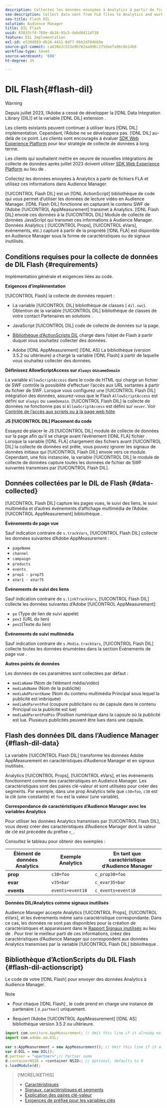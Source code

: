 ```yaml
---
description: Collectez les données envoyées à Analytics à partir de fichiers FLA et utilisez ces informations dans Audience Manager.
seo-description: Collect data sent from FLA files to Analytics and work with that information in Audience Manager.
seo-title: Flash DIL
solution: Audience Manager
title: DIL Flash
uuid: 65833cfd-768e-4b16-95c5-debd8411df38
feature: DIL Implementation
exl-id: e530d893-db26-4411-8df7-9bb2df84b68e
source-git-commit: cad38e2c523e9b762aa996c275daefa96c8e14b0
workflow-type: tm+mt
source-wordcount: '698'
ht-degree: 3%

---
```


# DIL Flash{#flash-dil}

>[!WARNING]
>
>Depuis juillet 2023, l’Adobe a cessé de développer la [!DNL Data Integration Library (DIL)] et la variable [!DNL DIL] extension .
>
>Les clients existants peuvent continuer à utiliser leurs [!DNL DIL] implémentation. Cependant, l’Adobe ne se développera pas. [!DNL DIL] au-delà de ce point. Les clients sont encouragés à évaluer [SDK Web Experience Platform](https://experienceleague.adobe.com/docs/experience-platform/edge/home.html?lang=en) pour leur stratégie de collecte de données à long terme.
>
>Les clients qui souhaitent mettre en oeuvre de nouvelles intégrations de collecte de données après juillet 2023 doivent utiliser [SDK Web Experience Platform](https://experienceleague.adobe.com/docs/experience-platform/edge/home.html?lang=en) au lieu de .

Collectez les données envoyées à Analytics à partir de fichiers FLA et utilisez ces informations dans Audience Manager.

<!-- 

c_flash_dil_toc.xml

 -->

[!UICONTROL Flash DIL] est un [!DNL ActionScript] bibliothèque de code qui vous permet d’utiliser les données de lecture vidéo en Audience Manager. [!DNL Flash DIL] fonctionne en capturant le contenu SWF de l’Adobe [!UICONTROL AppMeasurement] transmet à Analytics. [!DNL Flash DIL] envoie ces données à la [!UICONTROL DIL] Module de collecte de données JavaScript qui transmet ces informations à Audience Manager. Données Analytics ( [!UICONTROL Props], [!UICONTROL eVars], événements, etc.) capturé à partir de la propriété [!DNL FLA] est disponible en Audience Manager sous la forme de caractéristiques ou de signaux inutilisés.

## Conditions requises pour la collecte de données de DIL Flash {#requirements}

Implémentation générale et exigences liées au code.

<!-- 

c_flash_dil_intro.xml

 -->

**Exigences d’implémentation**

[!UICONTROL Flash] la collecte de données requiert :

* La variable [!UICONTROL DIL] bibliothèque de classes ( `dil.swc`). Obtention de la variable [!UICONTROL DIL] bibliothèque de classes de votre contact Partenaires en solutions .

* JavaScript [!UICONTROL DIL] code de collecte de données sur la page.
* [Bibliothèque d’ActionScripts DIL](../dil/dil-flash.md#flash-dil-actionscript) chargé dans l’objet de Flash à partir duquel vous souhaitez collecter des données.
* Adobe [!DNL AppMeasurement] [!DNL AS] La bibliothèque (version 3.5.2 ou ultérieure) a chargé la variable [!DNL Flash] à partir de laquelle vous souhaitez collecter des données.

**Définissez AllowScriptAccess sur `Always` ou`sameDomain`**

La variable `AllowScriptAccess` dans le code de HTML qui charge un fichier de SWF contrôle la possibilité d’effectuer l’accès aux URL sortantes à partir du fichier de SWF. Lorsque vous configurez une [!UICONTROL Flash DIL] intégration des données, assurez-vous que le Flash `AllowScriptAccess` est défini sur `always` ou `sameDomain`. [!UICONTROL Flash DIL] la collecte de données ne fonctionne pas si `AllowScriptAccess` est défini sur `never`. Voir [Contrôle de l’accès aux scripts ou à la page web hôte](https://helpx.adobe.com/flash/kb/control-access-scripts-host-web.html).

**JS [!UICONTROL DIL] Placement du code**

Essayez de placer le JS [!UICONTROL DIL] module de collecte de données sur la page afin qu’il se charge avant l’événement [!DNL FLA] fichier . Lorsque la variable [!DNL FLA] chargement des fichiers avant [!UICONTROL DIL] la collecte de données est prête, vous pouvez ignorer les signaux de données initiaux qui [!UICONTROL Flash DIL] envoie vers ce module. Cependant, une fois instanciée, la variable [!UICONTROL DIL] le module de collecte de données capture toutes les données de fichier de SWF suivantes transmises par [!UICONTROL Flash DIL].

## Données collectées par le DIL de Flash {#data-collected}

[!UICONTROL Flash DIL] capture les pages vues, le suivi des liens, le suivi multimédia et d’autres événements d’affichage multimédia de l’Adobe. [!UICONTROL AppMeasurement] bibliothèque .

<!-- 

r_flash_dil_data_collected.xml

 -->

**Événements de page vue**

Sauf indication contraire de `s.trackVars`, [!UICONTROL Flash DIL] collecte les données suivantes d’Adobe AppMeasurement :

* `pageName`
* `channel`
* `campaign`
* `products`
* `events`
* `prop1 - prop75`
* `eVar1 - eVar75`

**Événements de suivi des liens**

Sauf indication contraire de `s.linkTrackVars`, [!UICONTROL Flash DIL] collecte les données suivantes d’Adobe [!UICONTROL AppMeasurement]:

* `pe` (Type de lien de suivi appelé)
* `pev1` (URL du lien)
* `pev2`(Texte du lien)

**Événements de suivi multimédia**

Sauf indication contraire de `s.Media.trackVars`, [!UICONTROL Flash DIL] collecte toutes les données énumérées dans la section Événements de page vue .

**Autres points de données**

Les données de ces paramètres sont collectées par défaut :

* `mediaName` (Nom de l’élément média/vidéo)
* `mediaAdName` (Nom de la publicité)
* `mediaAdParentName` (Nom du contenu multimédia Principal sous lequel la publicité est imbriquée)
* `mediaAdParentPod` (coupure publicitaire ou de capsule dans le contenu Principal où la publicité est lue)
* `mediaAdParentPodPos` (Position numérique dans la capsule où la publicité est lue. Plusieurs publicités peuvent être lues dans une capsule.

## Flash des données DIL dans l’Audience Manager {#flash-dil-data}

La variable [!UICONTROL Flash DIL] transforme les données Adobe AppMeasurement en caractéristiques d’Audience Manager et en signaux inutilisés.

<!-- 

c_flash_dil_in_aam.xml

 -->

Analytics [!UICONTROL Props], [!UICONTROL eVars], et les événements fonctionnent comme des caractéristiques en Audience Manager. Les caractéristiques sont des paires clé-valeur et sont utilisées pour créer des segments. Par exemple, dans une prop Analytics telle que `c30=foo`, `c30` est la clé (une constante) et `foo` est la valeur (une variable).

**Correspondance de caractéristiques d’Audience Manager avec les variables Analytics**

Pour utiliser les données Analytics transmises par [!UICONTROL Flash DIL], vous devez créer des caractéristiques d’Audience Manager dont la valeur de clé est précédée du préfixe `c_`.

Consultez le tableau pour obtenir des exemples :

| Élément de données Analytics | Exemple Analytics | En tant que caractéristique d’Audience Manager |
|---|---|---|
| **prop** | `c30=foo` | `c_prop30=foo` |
| **evar** | `v35=bar` | `c_evar35=bar` |
| **events** | `events=event10` | `c_events=event10` |

**Données DIL/Analytics comme signaux inutilisés**

Audience Manager accepte Analytics [!UICONTROL Props], [!UICONTROL eVars], et les événements même sans caractéristique correspondante. Dans ce cas, les données ne sont pas disponibles pour la création de caractéristiques et apparaissent dans le [Rapport Signaux inutilisés](../reporting/dynamic-reports/unused-signals.md) au lieu de . Pour tirer le meilleur parti de ces informations, créez des caractéristiques d’Audience Manager qui correspondent aux données Analytics transmises par la variable [!UICONTROL Flash DIL] bibliothèque .

## Bibliothèque d’ActionScripts du DIL Flash {#flash-dil-actionscript}

Le code de votre [!DNL Flash] pour envoyer des données Analytics à Audience Manager.

<!-- 

r_flash_dil_actionscript.xml

 -->

>[!NOTE]
>
>* Pour chaque [!DNL Flash] , le code prend en charge une instance de partenaire ( `d.partner`) uniquement.
>
>* Requiert l’Adobe [!UICONTROL AppMeasurement] [!DNL AS] bibliothèque version 3.5.2 ou ultérieure.

```js
import com.omniture.AppMeasurement; // Omit this line if it already exists in the code 
import com.adobe.am.DIL; 
  
var s:AppMeasurement = new AppMeasurement(); // Omit this line if it already exists in the code 
var d:DIL = new DIL(); 
d.partner = "<partner>";// Partner name 
d.containerNSID = <container NSID>; // Optional, defaults to 0 
s.loadModule(d);
```

>[!MORELIKETHIS]
>
>* [Caractéristiques ](../features/traits/trait-details-page.md)
>* [Signaux, caractéristiques et segments](../reference/signal-trait-segment.md)
>* [Explication des paires clé-valeur](../reference/key-value-pairs-explained.md)
>* [Exigences de préfixe pour les variables clés](../features/traits/trait-variable-prefixes.md)
